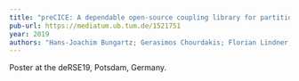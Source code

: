 ```yaml
---
title: "preCICE: A dependable open-source coupling library for partitioned multi-physics simulations"
pub-url: https://mediatum.ub.tum.de/1521751
year: 2019
authors: "Hans-Joachim Bungartz; Gerasimos Chourdakis; Florian Lindner; Miriam Mehl; Benjamin Rüth; Dmytro Sashko; Frédéric Simonis; Benjamin Uekermann"
---
```

Poster at the deRSE19, Potsdam, Germany.
